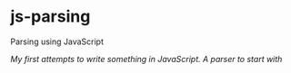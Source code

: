 # js-parsing

Parsing using JavaScript

_My first attempts to write something in JavaScript. A parser to start with_
